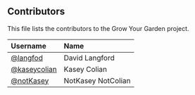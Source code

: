
## Contributors

This file lists the contributors to the Grow Your Garden project.

| Username | Name |
| :------- | :--- |
| [@langfod](https://github.com/langfod) | David Langford |
| [@kaseycolian](https://github.com/kaseycolian) | Kasey Colian |
| [@notKasey](https://github.com/notKasey) | NotKasey NotColian |


